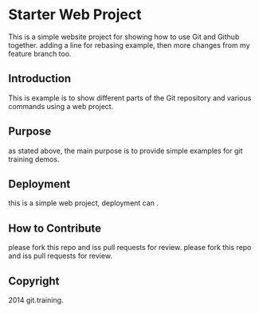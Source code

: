 # Starter Web Project

This is a simple website project for showing how to use Git and Github together.
adding a line for rebasing example, then more changes from my feature branch too.

## Introduction

This is example is to show different parts of the Git repository and various commands using a web project.

## Purpose

as stated above, the main purpose is to provide simple examples for git training demos.

## Deployment

this is a simple web project, deployment can .

## How to Contribute

please fork this repo and iss pull requests for review.
please fork this repo and iss pull requests for review.

## Copyright

2014 git.training.
